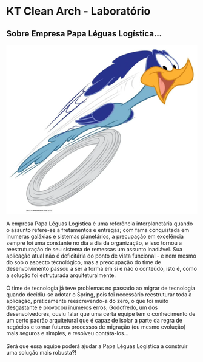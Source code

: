 # KT Clean Arch - Laboratório

## Sobre Empresa Papa Léguas Logística...

![Papa Léguas](src/main/resources/static/img/roadrunner.png)

A empresa Papa Léguas Logística é uma referência interplanetária quando o assunto refere-se a fretamentos e entregas; com fama conquistada em inumeras galáxias e sistemas planetários, 
a precupação em excelência sempre foi uma constante no dia a dia da organização, e isso tornou a reestruturação de seu sistema de remessas um assunto inadiável. Sua aplicação atual 
não é deficitária do ponto de vista funcional - e nem mesmo do sob o aspecto técnológico, mas a preocupação do time de desenvolvimento passou a ser a forma em si e não o conteúdo, 
isto é, como a solução foi estruturada arquiteturalmente.
\
\
O time de tecnologia já teve problemas no passado ao migrar de tecnologia quando decidiu-se adotar o Spring, pois foi necessário reestruturar toda a aplicação, praticamente
reescrevendo-a do zero, o que foi muito desgastante e provocou inúmeros erros; Godofredo, um dos desenvolvedores, ouviu falar que uma certa equipe tem o conhecimento de um certo 
padrão arquitetural que é capaz de isolar a parte da regra de negócios e tornar futuros processos de migração (ou mesmo evolução) mais seguros e simples, e resolveu contáta-los...
\
\
Será que essa equipe poderá ajudar a Papa Léguas Logística a construir uma solução mais robusta?!
